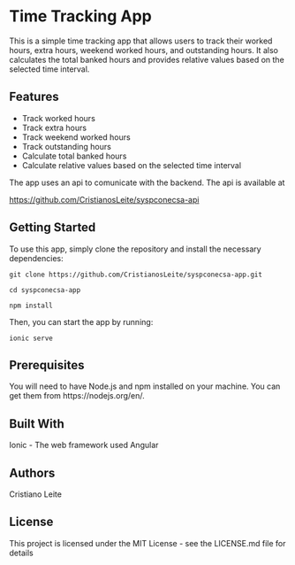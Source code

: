 # Time Tracking App

This is a simple time tracking app that allows users to track their worked hours, extra hours, weekend worked hours, and outstanding hours. It also calculates the total banked hours and provides relative values based on the selected time interval.

<h2>Features</h2>
<ul>
  <li>Track worked hours</li>
  <li>Track extra hours</li>
  <li>Track weekend worked hours</li>
  <li>Track outstanding hours</li>
  <li>Calculate total banked hours</li>
  <li>Calculate relative values based on the selected time interval</li>
</ul>

The app uses an api to comunicate with the backend. The api is available at

https://github.com/CristianosLeite/syspconecsa-api

<h2>Getting Started</h2>
To use this app, simply clone the repository and install the necessary dependencies:

```	
git clone https://github.com/CristianosLeite/syspconecsa-app.git
```	

```
cd syspconecsa-app
```	

```
npm install
```	

Then, you can start the app by running:
```
ionic serve
```	
<h2>Prerequisites</h2>
You will need to have Node.js and npm installed on your machine. 
You can get them from https://nodejs.org/en/.

<h2>Built With</h2>
Ionic - The web framework used
Angular


<h2>Authors</h2>
Cristiano Leite

<h2>License</h2>
This project is licensed under the MIT License - see the LICENSE.md file for details
